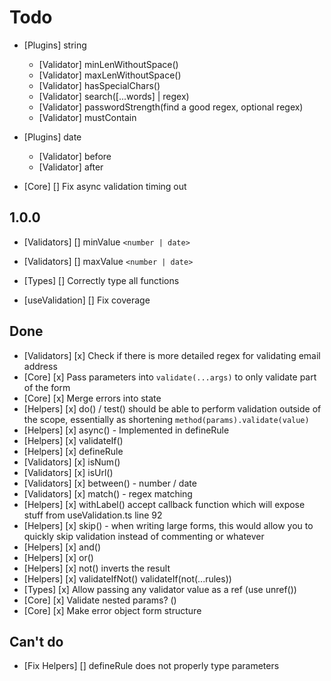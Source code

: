 # Todo

- [Plugins] string

  - [Validator] minLenWithoutSpace()
  - [Validator] maxLenWithoutSpace()
  - [Validator] hasSpecialChars()
  - [Validator] search([...words] | regex)
  - [Validator] passwordStrength(find a good regex, optional regex)
  - [Validator] mustContain

- [Plugins] date

  - [Validator] before
  - [Validator] after

- [Core] [] Fix async validation timing out

## 1.0.0

- [Validators] [] minValue `<number | date>`
- [Validators] [] maxValue `<number | date>`

- [Types] [] Correctly type all functions
- [useValidation] [] Fix coverage

## Done

- [Validators] [x] Check if there is more detailed regex for validating email address
- [Core] [x] Pass parameters into `validate(...args)` to only validate part of the form
- [Core] [x] Merge errors into state
- [Helpers] [x] do() / test() should be able to perform validation outside of the
  scope, essentially as shortening `method(params).validate(value)`
- [Helpers] [x] async() - Implemented in defineRule
- [Helpers] [x] validateIf()
- [Helpers] [x] defineRule
- [Validators] [x] isNum()
- [Validators] [x] isUrl()
- [Validators] [x] between() - number / date
- [Validators] [x] match() - regex matching
- [Helpers] [x] withLabel() accept callback function which will expose stuff
  from useValidation.ts line 92
- [Helpers] [x] skip() - when writing large forms, this would allow you to
  quickly skip validation instead of commenting or whatever
- [Helpers] [x] and()
- [Helpers] [x] or()
- [Helpers] [x] not() inverts the result
- [Helpers] [x] validateIfNot()
  validateIf(not(...rules))
- [Types] [x] Allow passing any validator value as a ref (use unref())
- [Core] [x] Validate nested params? ()
- [Core] [x] Make error object form structure

## Can't do

- [Fix Helpers] [] defineRule does not properly type parameters
